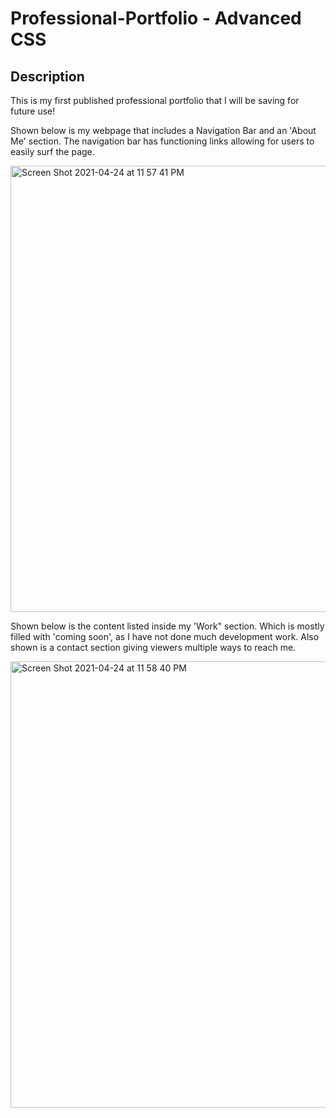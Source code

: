 # Professional-Portfolio - Advanced CSS

## Description

This is my first published professional portfolio that I will be saving for future use!

Shown below is my webpage that includes a Navigation Bar and an 'About Me' section. The navigation bar has functioning links allowing for users to easily surf the page.


<img width="714" alt="Screen Shot 2021-04-24 at 11 57 41 PM" src="https://user-images.githubusercontent.com/77464741/115981434-5a43d780-a559-11eb-8602-f209e3235ce1.png">


Shown below is the content listed inside my 'Work" section. Which is mostly filled with 'coming soon', as I have not done much development work.
Also shown is a contact section giving viewers multiple ways to reach me.


<img width="714" alt="Screen Shot 2021-04-24 at 11 58 40 PM" src="https://user-images.githubusercontent.com/77464741/115981490-cf171180-a559-11eb-9bcf-5fa7ebe6da52.png">
